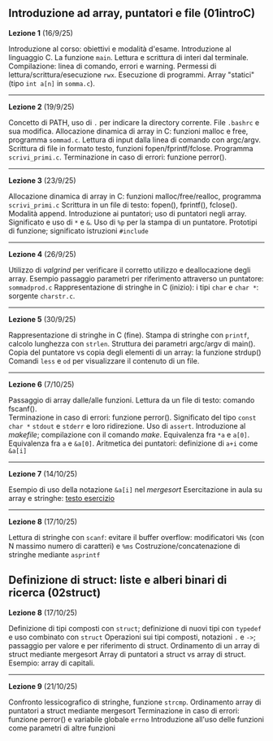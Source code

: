 ##  Introduzione ad array, puntatori e file (01introC)


**Lezione 1** (16/9/25)

Introduzione al corso: obiettivi e modalità d'esame. Introduzione al linguaggio C. La funzione `main`. Lettura e scrittura di interi dal terminale. Compilazione: linea di comando, errori e warning. Permessi di lettura/scrittura/esecuzione `rwx`. Esecuzione di programmi. Array "statici" (tipo `int a[n]` in `somma.c`). 

-----------------------

**Lezione 2** (19/9/25)


Concetto di PATH, uso di `.` per indicare la directory corrente. File `.bashrc` e sua modifica. 
Allocazione dinamica di array in C: funzioni malloc e free, programma `sommad.c`.
Lettura di input dalla linea di comando con argc/argv. 
Scrittura di file in formato testo, funzioni fopen/fprintf/fclose. Programma `scrivi_primi.c`.
Terminazione in caso di errori: funzione perror().

-------

**Lezione 3** (23/9/25)

Allocazione dinamica di array in C: funzioni malloc/free/realloc, programma `scrivi_primi.c`
Scrittura in un file di testo: fopen(), fprintf(), fclose(). Modalità append.
Introduzione ai puntatori; uso di puntatori negli array.
Significato e uso di `*` e `&`. Uso di `%p` per la stampa di un puntatore. 
Prototipi di funzione; significato istruzioni `#include`

-------

**Lezione 4** (26/9/25)

Utilizzo di *valgrind* per verificare il corretto utilizzo e deallocazione degli array.
Esempio passaggio parametri per riferimento attraverso un puntatore: `sommadprod.c`
Rappresentazione di stringhe in C (inizio): i tipi `char` e `char *`: sorgente `charstr.c`.


------------

**Lezione 5** (30/9/25)

Rappresentazione di stringhe in C (fine).
Stampa di stringhe con `printf`, calcolo lunghezza con `strlen`. 
Struttura dei parametri argc/argv di main().
Copia del puntatore vs copia degli elementi di un array: la funzione strdup()
Comandi `less` e `od` per visualizzare il contenuto di un file.


------------

**Lezione 6** (7/10/25)

Passaggio di array dalle/alle funzioni.
Lettura da un file di testo: comando fscanf().  
Terminazione in caso di errori: funzione perror(). Significato del tipo `const char *`
`stdout` e `stderr` e loro ridirezione.
Uso di `assert`.
Introduzione al *makefile*; compilazione con il comando *make*.
Equivalenza fra `*a` e `a[0]`.
Equivalenza fra `a` e `&a[0]`.
Aritmetica dei puntatori: definizione di `a+i` come `&a[i]`


------------

**Lezione 7** (14/10/25)

Esempio di uso della notazione `&a[i]` nel *mergesort*
Esercitazione in aula su array e stringhe: [testo esercizio](https://elearning.di.unipi.it/mod/page/view.php?id=24746)


----

**Lezione 8** (17/10/25)


Lettura di stringhe con `scanf`: evitare il buffer overflow: modificatori `%Ns` (con N massimo numero di caratteri) e `%ms`
Costruzione/concatenazione di stringhe mediante `asprintf` 




## Definizione di struct: liste e alberi binari di ricerca (02struct)



**Lezione 8** (17/10/25)

Definizione di tipi composti con `struct`; definizione di nuovi tipi con `typedef` e uso combinato con `struct`
Operazioni sui tipi composti, notazioni `.` e  `->`; passaggio per valore e per riferimento di struct. 
Ordinamento di un array di struct mediante mergesort
Array di puntatori a struct vs array di struct. Esempio: array di capitali.

----


**Lezione 9** (21/10/25)

Confronto lessicografico di stringhe, funzione `strcmp`.
Ordinamento array di puntatori a struct mediante mergesort
Terminazione in caso di errori: funzione perror() e variabile globale `errno`
Introduzione all'uso delle funzioni come parametri di altre funzioni





